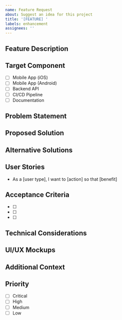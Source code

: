 ```yaml
---
name: Feature Request
about: Suggest an idea for this project
title: '[FEATURE] '
labels: enhancement
assignees: ''
---
```


## Feature Description
<!-- A clear and concise description of the feature you'd like to see -->

## Target Component
<!-- Check the component this feature affects -->
- [ ] Mobile App (iOS)
- [ ] Mobile App (Android)
- [ ] Backend API
- [ ] CI/CD Pipeline
- [ ] Documentation

## Problem Statement
<!-- What problem does this feature solve? -->

## Proposed Solution
<!-- How would you like this feature to work? -->

## Alternative Solutions
<!-- Have you considered any alternative solutions or features? -->

## User Stories
<!-- Describe how users will interact with this feature -->
- As a [user type], I want to [action] so that [benefit]

## Acceptance Criteria
<!-- What must be true for this feature to be considered complete? -->
- [ ] 
- [ ] 
- [ ] 

## Technical Considerations
<!-- Any technical details, dependencies, or constraints? -->

## UI/UX Mockups
<!-- If applicable, add mockups or wireframes -->

## Additional Context
<!-- Add any other context, screenshots, or examples about the feature request -->

## Priority
<!-- How important is this feature? -->
- [ ] Critical
- [ ] High
- [ ] Medium
- [ ] Low
